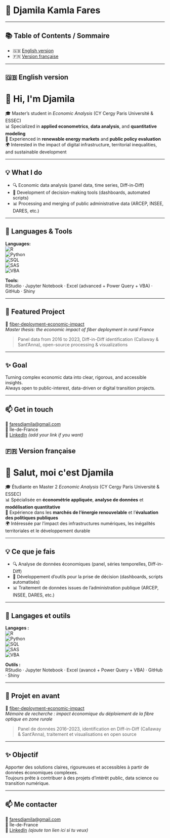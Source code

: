 # 👋 Djamila Kamla Fares

---

## 📚 Table of Contents / Sommaire

- 🇬🇧 [English version](#-english-version)
- 🇫🇷 [Version française](#-version-française)

---

## 🇬🇧 English version
# 👋 Hi, I'm Djamila
🎓 Master’s student in *Economic Analysis* (CY Cergy Paris Université & ESSEC)  
📊 Specialized in **applied econometrics**, **data analysis**, and **quantitative modeling**  
🌱 Experienced in **renewable energy markets** and **public policy evaluation**  
🌍 Interested in the impact of digital infrastructure, territorial inequalities, and sustainable development

---

## 💡 What I do

- 🔍 Economic data analysis (panel data, time series, Diff-in-Diff)
- 🧠 Development of decision-making tools (dashboards, automated scripts)
- 📊 Processing and merging of public administrative data (ARCEP, INSEE, DARES, etc.)

---

## 🧰 Languages & Tools

**Languages:**  
![R](https://img.shields.io/badge/R-276DC3?style=flat-square&logo=r&logoColor=white)  
![Python](https://img.shields.io/badge/Python-3776AB?style=flat-square&logo=python&logoColor=white)  
![SQL](https://img.shields.io/badge/SQL-336791?style=flat-square&logo=postgresql&logoColor=white)  
![SAS](https://img.shields.io/badge/SAS-0277BD?style=flat-square&logo=sas&logoColor=white)  
![VBA](https://img.shields.io/badge/VBA-217346?style=flat-square&logo=microsoft-excel&logoColor=white)

**Tools:**  
RStudio · Jupyter Notebook · Excel (advanced + Power Query + VBA) · GitHub · Shiny 

---

## 🚀 Featured Project

🔗 [fiber-deployment-economic-impact](https://github.com/DjamilaKamla/fiber-deployment-economic-impact)  
*Master thesis: the economic impact of fiber deployment in rural France*  
> Panel data from 2016 to 2023, Diff-in-Diff identification (Callaway & Sant’Anna), open-source processing & visualizations

---

## ✨ Goal

Turning complex economic data into clear, rigorous, and accessible insights.  
Always open to public-interest, data-driven or digital transition projects.

---

## 📫 Get in touch

📧 faresdjamila@gmail.com  
📍 Île-de-France  
🔗 [LinkedIn](https://linkedin.com/in/...) *(add your link if you want)*

## 🇫🇷 Version française
# 👋 Salut, moi c'est Djamila

🎓 Étudiante en Master 2 *Economic Analysis* (CY Cergy Paris Université & ESSEC)  
📊 Spécialisée en **économétrie appliquée**, **analyse de données** et **modélisation quantitative**  
🌱 Expérience dans les **marchés de l’énergie renouvelable** et l’**évaluation des politiques publiques**  
🌍 Intéressée par l’impact des infrastructures numériques, les inégalités territoriales et le développement durable

---

## 💡 Ce que je fais

- 🔍 Analyse de données économiques (panel, séries temporelles, Diff-in-Diff)
- 🧠 Développement d’outils pour la prise de décision (dashboards, scripts automatisés)
- 📊 Traitement de données issues de l’administration publique (ARCEP, INSEE, DARES, etc.)

---

## 🧰 Langages et outils

**Langages :**  
![R](https://img.shields.io/badge/R-276DC3?style=flat-square&logo=r&logoColor=white)  
![Python](https://img.shields.io/badge/Python-3776AB?style=flat-square&logo=python&logoColor=white)  
![SQL](https://img.shields.io/badge/SQL-336791?style=flat-square&logo=postgresql&logoColor=white)  
![SAS](https://img.shields.io/badge/SAS-0277BD?style=flat-square&logo=sas&logoColor=white)  
![VBA](https://img.shields.io/badge/VBA-217346?style=flat-square&logo=microsoft-excel&logoColor=white)

**Outils :**  
RStudio · Jupyter Notebook · Excel (avancé + Power Query + VBA) · GitHub · Shiny 

---

## 🚀 Projet en avant

🔗 [fiber-deployment-economic-impact](https://github.com/DjamilaKamla/fiber-deployment-economic-impact)  
*Mémoire de recherche : impact économique du déploiement de la fibre optique en zone rurale*  
> Panel de données 2016–2023, identification en Diff-in-Diff (Callaway & Sant’Anna), traitement et visualisations en open source

---

## ✨ Objectif

Apporter des solutions claires, rigoureuses et accessibles à partir de données économiques complexes.  
Toujours prête à contribuer à des projets d’intérêt public, data science ou transition numérique.

---

## 📫 Me contacter

📧 faresdjamila@gmail.com  
📍 Île-de-France  
🔗 [LinkedIn](https://linkedin.com/in/...) *(ajoute ton lien ici si tu veux)*

